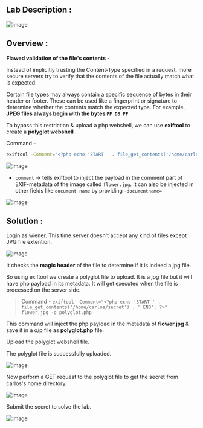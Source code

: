 ## Lab Description :

![image](https://github.com/sh3bu/Portswigger_labs/assets/67383098/f618a2d4-80b0-462a-80b9-e00d5056a9b4)

## Overview :

**Flawed validation of the file's contents -**

Instead of implicitly trusting the Content-Type specified in a request, more secure servers try to verify that the contents of the file actually match what is expected.

Certain file types may always contain a specific sequence of bytes in their header or footer. These can be used like a fingerprint or signature to determine whether the contents match the expected type. For example, **JPEG files always begin with the bytes `FF D8 FF`** 

To bypass this restriction & upload a php webshell, we can use **exiftool** to create a **polyglot webshell** .

Command - 

```bash
exiftool -Comment="<?php echo 'START ' . file_get_contents('/home/carlos/secret') . ' END'; ?>" <YOUR-INPUT-IMAGE>.jpg -o polyglot.php
````

![image](https://github.com/sh3bu/Portswigger_labs/assets/67383098/1335183d-abbc-44e2-b2e2-7f6edbd67edc)


- `comment` -> tells exiftool to inject the payload in the comment part of EXIF-metadata of the image called `flower.jpg`. It can also be injected in other fields like `document name` by providing `-documentname=`

![image](https://github.com/sh3bu/Portswigger_labs/assets/67383098/0c5ee0c2-4cc3-4fb5-84f1-ab4a8078f06d)


## Solution :


Login as wiener. This time server doesn't accept any kind of files except JPG file extention. 

![image](https://github.com/sh3bu/Portswigger_labs/assets/67383098/437a995d-e2a1-41d0-9265-4aba1adf755b)

It checks the **magic header** of the file to determine if it is indeed a jpg file.

So using exiftool we create a polyglot file to upload. It is a jpg file but it will have php payload in its metadata. It will get executed when the file is processed on the server side.

> Command - `exiftool -Comment="<?php echo 'START ' . file_get_contents('/home/carlos/secret') . ' END'; ?>" flower.jpg -o polyglot.php`

This command will inject the php payload in the metadata of **flower.jpg** & save it in a o/p file as **polyglot.php** file.

Upload the polyglot webshell file. 

The polyglot file is successfully uploaded.

![image](https://github.com/sh3bu/Portswigger_labs/assets/67383098/310eefca-b0f9-4081-af95-de4ffa2e868b)

Now perform a GET request to the polyglot file to get the secret from carlos's home directory.

![image](https://github.com/sh3bu/Portswigger_labs/assets/67383098/02f902c2-4fa4-4d6b-9ea9-b82ce85f2a8e)

Submit the secret to solve the lab.

![image](https://github.com/sh3bu/Portswigger_labs/assets/67383098/f3265201-1447-4239-8ed9-1e47b0acec14)

